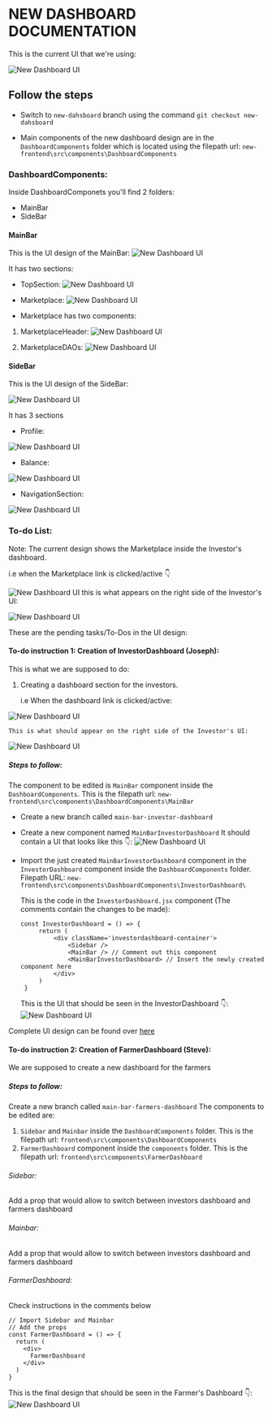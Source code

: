 # NEW DASHBOARD DOCUMENTATION
This is the current UI that we're using: 

![New Dashboard UI](./public/NewUI.png)

## Follow the steps
* Switch to ```new-dahsboard``` branch using the command ```git checkout new-dahsboard```

* Main components of the new dashboard design are in the ```DashboardComponents``` folder which is located using the filepath url: `new-frontend\src\components\DashboardComponents`

### DashboardComponents: 
Inside DashboardComponets you'll find 2 folders: 
* MainBar 
* SideBar 

#### MainBar
This is the UI design of the MainBar: 
![New Dashboard UI](./public/MainBar.png)

It has two sections: 
* TopSection: 
![New Dashboard UI](./public/TopSection.png)

* Marketplace: 
![New Dashboard UI](./public/MarketPlace.png)

* Marketplace has two components: 
1. MarketplaceHeader: 
![New Dashboard UI](./public/MarketplaceHeader.png)

2. MarketplaceDAOs: 
![New Dashboard UI](./public/MarketplaceDAOs.png) 

#### SideBar
This is the UI design of the SideBar: 

![New Dashboard UI](./public/SideBar.png)

It has 3 sections 
* Profile: 

![New Dashboard UI](./public/SidebarProfile.png)

* Balance: 

![New Dashboard UI](./public/Balance.png)

* NavigationSection: 

![New Dashboard UI](./public/NavigationSection.png)

### To-do List: 
Note: The current design shows the Marketplace inside the Investor's dashboard. 

i.e when the Marketplace link is clicked/active 👇

![New Dashboard UI](./public/MarketplaceActiveLink.png)
this is what appears on the right side of the Investor's UI: 

![New Dashboard UI](./public/MarketPlace.png)

These are the pending tasks/To-Dos in the UI design: 

#### To-do instruction 1: Creation of InvestorDashboard (Joseph): 
This is what we are supposed to do: 
1. Creating a dashboard section for the investors. 

    i.e When the dashboard link is clicked/active: 

![New Dashboard UI](./public/DashboardActiveLink.png) 

    This is what should appear on the right side of the Investor's UI:

![New Dashboard UI](./public/InvestorDashboard.png) 

##### Steps to follow: 
The component to be edited is `MainBar` component inside the `DashboardComponents`. This is the filepath url: `new-frontend\src\components\DashboardComponents\MainBar`

* Create a new branch called `main-bar-investor-dashboard`
* Create a new component named `MainBarInvestorDashboard` It should contain a UI that looks like this 👇: 
![New Dashboard UI](./public/InvestorDashboard.png)  
* Import the just created `MainBarInvestorDashboard` component in the `InvestorDashboard` component inside the `DashboardComponents` folder. Filepath URL: `new-frontend\src\components\DashboardComponents\InvestorDashboard\` 

   This is the code in the `InvestorDashboard.jsx` component (The comments contain the changes to be made): 
   ```
   const InvestorDashboard = () => {
        return (
            <div className='investordashboard-container'>
                <Sidebar /> 
                <MainBar /> // Comment out this component 
                <MainBarInvestorDashboard> // Insert the newly created component here
            </div>
        )
    }
  ``` 

  This is the UI that should be seen in the InvestorDashboard 👇: 
  ![New Dashboard UI](./public/InvestaDashboardUI.png) 

Complete UI design can be found over [here](https://www.canva.com/design/DAFt2v6de44/POF8I8k2bRdIuv-zfyKZXw/edit?utm_content=DAFt2v6de44&utm_campaign=designshare&utm_medium=link2&utm_source=sharebutton) 

#### To-do instruction 2: Creation of FarmerDashboard (Steve): 
We are supposed to create a new dashboard for the farmers

##### Steps to follow: 
Create a new branch called `main-bar-farmers-dashboard`
The components to be edited are: 
1. `Sidebar` and `Mainbar` inside the `DashboardComponents` folder. This is the filepath url: `frontend\src\components\DashboardComponents`
2. `FarmerDashboard` component inside the `components` folder. This is the filepath url: `frontend\src\components\FarmerDashboard`  

###### Sidebar:
Add a prop that would allow to switch between investors dashboard and farmers dashboard 

###### Mainbar:
Add a prop that would allow to switch between investors dashboard and farmers dashboard

###### FarmerDashboard:
Check instructions in the comments below

```
// Import Sidebar and Mainbar 
// Add the props 
const FarmerDashboard = () => {
  return (
    <div>
      FarmerDashboard
    </div>
  )
}
```

This is the final design that should be seen in the Farmer's Dashboard 👇: 
![New Dashboard UI](./public/FarmersDashboard.png) 











